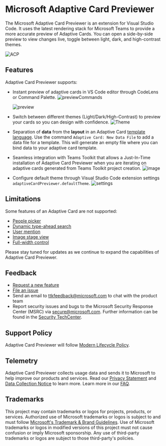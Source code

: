 # Microsoft Adaptive Card Previewer 

The Microsoft Adaptive Card Previewer is an extension for Visual Studio Code. It uses the latest rendering stack for Microsoft Teams to provide a more accurate preview of Adaptive Cards. You can open a side-by-side preview to view changes live, toggle between light, dark, and high-contrast themes.

![ACP](https://github.com/OfficeDev/TeamsFx/assets/11220663/359ae4f3-568b-4476-89e3-b8fa58fc93e7)

## Features

Adaptive Card Previewer supports:

- Instant preview of adaptive cards in VS Code editor through CodeLens or Command Palette.
  ![previewCommands](https://github.com/OfficeDev/TeamsFx/assets/10163840/d9431473-c641-4de8-a81e-f4f972dc6be0)

  ![preview](https://github.com/OfficeDev/TeamsFx/assets/10163840/3e6bac96-3375-4922-9a77-2a649d837fd6)

- Switch between different themes (Light/Dark/High-Contrast) to preview your cards so you can design with confidence.
  ![Theme](https://github.com/OfficeDev/acpreviewer/assets/11220663/371cad96-bc13-4a33-9c42-f276221ea4d5)


- Separation of **data** from the **layout** in an Adaptive Card [template language](https://learn.microsoft.com/adaptive-cards/templating/). Use the command `Adaptive Card: New Data File` to add a data file for a template. This will generate an empty file where you can bind data to your adaptive card template.

- Seamless integration with Teams Toolkit that allows a Just-In-Time installation of Adaptive Card Previewer when you are iterating on adaptive cards generated from Teams Toolkit project creation.
  ![image](https://github.com/OfficeDev/TeamsFx/assets/10163840/20e9f6b3-dd6d-430c-ab56-eaea37b02613)

- Configure default theme through Visual Studio Code extension settings `adaptiveCardPreviewer.defaultTheme`.
  ![settings](https://github.com/OfficeDev/TeamsFx/assets/10163840/70e13ca7-cab1-4a97-ade2-c7cbb9877ebe)

## Limitations

Some features of an Adaptive Card are not supported:

- [People picker](https://learn.microsoft.com/microsoftteams/platform/task-modules-and-cards/cards/people-picker)
- [Dynamic type-ahead search](https://learn.microsoft.com/microsoftteams/platform/task-modules-and-cards/cards/dynamic-search)
- [User mention](https://learn.microsoft.com/microsoftteams/platform/task-modules-and-cards/cards/cards-format?tabs=adaptive-md%2Cdesktop%2Cconnector-html#sample-adaptive-card-with-a-mention)
- [Image stage view](https://learn.microsoft.com/microsoftteams/platform/task-modules-and-cards/cards/cards-format?tabs=adaptive-md%2Cdesktop%2Cconnector-html#stage-view-for-images-in-adaptive-cards)
- [Full-width control](https://learn.microsoft.com/microsoftteams/platform/task-modules-and-cards/cards/cards-format?tabs=adaptive-md%2Cdesktop%2Cconnector-html#full-width-adaptive-card)

Please stay tuned for updates as we continue to expand the capabilities of Adaptive Card Previewer.

## Feedback

- [Request a new feature](https://github.com/OfficeDev/acpreviewer/issues/new?assignees=&labels=&projects=&template=feature_request.md&title=)
- [File an issue](https://github.com/OfficeDev/acpreviewer/issues/new?assignees=&labels=&projects=&template=bug_report.md&title=)
- Send an email to ttkfeedback@microsoft.com to chat with the product team
- Report security issues and bugs to the Microsoft Security Response Center (MSRC) via secure@microsoft.com. Further information can be found in the [Security TechCenter](https://www.microsoft.com/msrc/faqs-report-an-issue?rtc=1).

## Support Policy

Adaptive Card Previewer will follow [Modern Lifecycle Policy](https://docs.microsoft.com/lifecycle/policies/modern).

## Telemetry

Adaptive Card Previewer collects usage data and sends it to Microsoft to help improve our products and services. Read our [Privacy Statement](https://privacy.microsoft.com/privacystatement) and [Data Collection Notice](https://docs.opensource.microsoft.com/content/releasing/telemetry.html) to learn more. Learn more in our [FAQ](https://code.visualstudio.com/docs/supporting/faq#_how-to-disable-telemetry-reporting).

## Trademarks

This project may contain trademarks or logos for projects, products, or services. Authorized use of Microsoft trademarks or logos is subject to and must follow [Microsoft's Trademark & Brand Guidelines](https://www.microsoft.com/legal/intellectualproperty/trademarks/usage/general). Use of Microsoft trademarks or logos in modified versions of this project must not cause confusion or imply Microsoft sponsorship. Any use of third-party trademarks or logos are subject to those third-party's policies.
